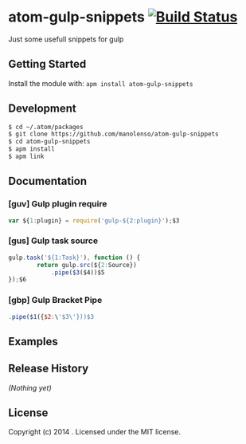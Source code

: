 # atom-gulp-snippets [![Build Status](https://secure.travis-ci.org/manolenso/atom-gulp-snippets.png?branch=master)](http://travis-ci.org/manolenso/atom-gulp-snippets)

Just some usefull snippets for gulp

## Getting Started
Install the module with: `apm install atom-gulp-snippets`
## Development
```sh
$ cd ~/.atom/packages
$ git clone https://github.com/manolenso/atom-gulp-snippets
$ cd atom-gulp-snippets
$ apm install
$ apm link
```

## Documentation

### [guv] Gulp plugin require

```javascript
var ${1:plugin} = require('gulp-${2:plugin}');$3
```

### [gus] Gulp task source

```javascript
gulp.task('${1:Task}'), function () {
        return gulp.src(${2:Source})
            .pipe($3($4))$5
});$6
```

### [gbp] Gulp Bracket Pipe

```javascript
.pipe($1({$2:\'$3\'}))$3
```


## Examples



## Release History
_(Nothing yet)_

## License
Copyright (c) 2014 . Licensed under the MIT license.
